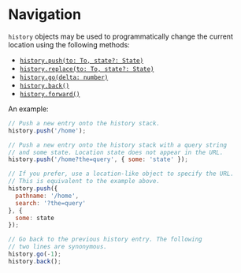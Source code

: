 # Navigation

`history` objects may be used to programmatically change the current location
using the following methods:

- [`history.push(to: To, state?: State)`](api-reference.md#history.push)
- [`history.replace(to: To, state?: State)`](api-reference.md#history.replace)
- [`history.go(delta: number)`](api-reference.md#history.go)
- [`history.back()`](api-reference.md#history.back)
- [`history.forward()`](api-reference.md#history.forward)

An example:

```js
// Push a new entry onto the history stack.
history.push('/home');

// Push a new entry onto the history stack with a query string
// and some state. Location state does not appear in the URL.
history.push('/home?the=query', { some: 'state' });

// If you prefer, use a location-like object to specify the URL.
// This is equivalent to the example above.
history.push({
  pathname: '/home',
  search: '?the=query'
}, {
  some: state
});

// Go back to the previous history entry. The following
// two lines are synonymous.
history.go(-1);
history.back();
```
